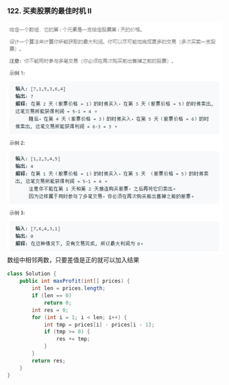 ### 122. 买卖股票的最佳时机 II
![](../imgs/2019-02-20_171916.png)  
数组中相邻两数，只要差值是正的就可以加入结果 
```java
class Solution {
    public int maxProfit(int[] prices) {
        int len = prices.length;
        if (len == 0)
            return 0;
        int res = 0;
        for (int i = 1; i < len; i++) {
            int tmp = prices[i] - prices[i - 1];
            if (tmp >= 0) {
                res += tmp;
            }
        }
        return res;
    }
}
```